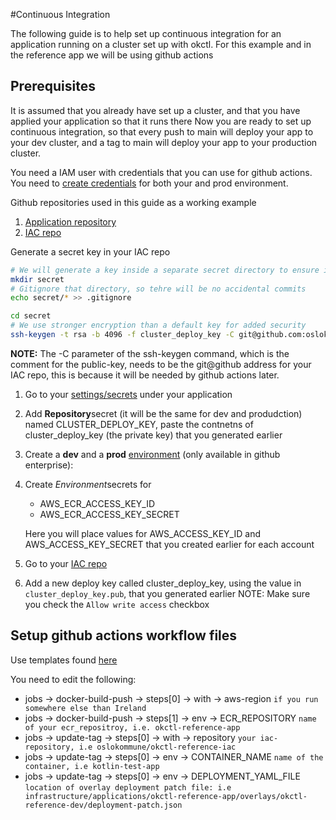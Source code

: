 #Continuous Integration

The following guide is to help set up continuous integration for an application running on a cluster set up with okctl.
For this example and in the reference app we will be using github actions

## Prerequisites

It is assumed that you already have set up a cluster, and that you have applied your application so that it runs there
Now you are ready to set up continuous integration, so that every push to main will deploy your app
to your dev cluster, and a tag to main will deploy your app to your production cluster.

You need a IAM user with credentials that you can use for github actions. You need to [create credentials](https://docs.aws.amazon.com/IAM/latest/UserGuide/id_credentials_access-keys.html#Using_CreateAccessKey) for both your
and prod environment.

Github repositories used in this guide as a working example
1. [Application repository](https://github.com/oslokommune/okctl-reference-app)
2. [IAC repo](https://github.com/oslokommune/okctl-reference-iac)


Generate a secret key in your IAC repo
```bash
# We will generate a key inside a separate secret directory to ensure it will not get mixed up with anything else
mkdir secret
# Gitignore that directory, so tehre will be no accidental commits
echo secret/* >> .gitignore

cd secret
# We use stronger encryption than a default key for added security
ssh-keygen -t rsa -b 4096 -f cluster_deploy_key -C git@github.com:oslokommune/okctl-reference-iac.git
```

**NOTE:** The -C parameter of the ssh-keygen command, which is the comment for the public-key, needs to be the git@github address for your IAC repo, this is because it will be needed by github actions later.

1. Go to your [settings/secrets](https://github.com/oslokommune/okctl-reference-app/settings/secrets/actions) under your application


1. Add **Repository**secret (it will be the same for dev and produdction) named CLUSTER_DEPLOY_KEY, paste the contnetns of
cluster_deploy_key (the private key) that you generated earlier

1. Create a **dev** and a **prod** [environment](https://github.com/oslokommune/okctl-reference-app/settings/environments) (only available in github enterprise):


1. Create *Environment*secrets for
   * AWS_ECR_ACCESS_KEY_ID
   * AWS_ECR_ACCESS_KEY_SECRET

    Here you will place values for AWS_ACCESS_KEY_ID and AWS_ACCESS_KEY_SECRET that you created earlier for each account
1. Go to your [IAC repo](https://github.com/oslokommune/okctl-reference-iac/settings/keys)
1. Add a new deploy key called cluster_deploy_key, using the value in `cluster_deploy_key.pub`, that you generated earlier NOTE: Make sure you check the `Allow write access` checkbox

## Setup github actions workflow files

Use templates found [here](https://github.com/oslokommune/okctl-reference-app/tree/main/.github/workflows)

You need to edit the following:

* jobs -> docker-build-push -> steps[0] -> with -> aws-region `if you run somewhere else than Ireland`
* jobs -> docker-build-push -> steps[1] -> env -> ECR_REPOSITORY `name of your ecr_repositroy, i.e. okctl-reference-app`
* jobs -> update-tag -> steps[0] -> with -> repository `your iac-repository, i.e oslokommune/okctl-reference-iac`
* jobs -> update-tag -> steps[0] -> env -> CONTAINER_NAME `name of the container, i.e kotlin-test-app`
* jobs -> update-tag -> steps[0] -> env -> DEPLOYMENT_YAML_FILE `location of overlay deployment patch file: i.e infrastructure/applications/okctl-reference-app/overlays/okctl-reference-dev/deployment-patch.json`

